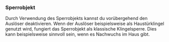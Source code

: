 ### Sperrobjekt

Durch Verwendung des Sperrobjekts kannst du vorübergehend den Auslöser deaktivieren. Wenn der Auslöser beispielsweise als Haustürklingel genutzt wird, fungiert das Sperrobjekt als klassische Klingelsperre. Dies kann beispielsweise sinnvoll sein, wenn es Nachwuchs im Haus gibt.